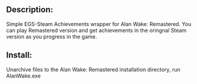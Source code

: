 ## Description:
Simple EGS-Steam Achievements wrapper for Alan Wake: Remastered. You can play Remastered version and get achievements in the oringnal Steam version as you progress in the game.

## Install:
Unarchive files to the Alan Wake: Remastered installation directory, run AlanWake.exe